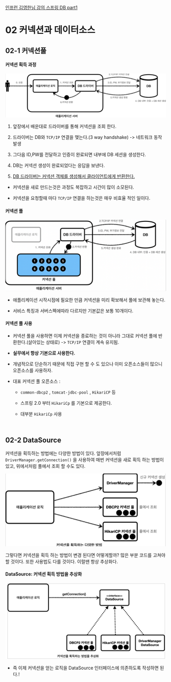 [인프런 김영한님 강의 스프링 DB part1](https://www.inflearn.com/course/%EC%8A%A4%ED%94%84%EB%A7%81-db-1/dashboard)

# 02 커넥션과 데이터소스

## 02-1 커넥션풀

#### 커넥션 획득 과정

<img title="" src="IMG/GetConnection.png" alt="" width="568" data-align="center">

1. 앞장에서 배운대로 드라이버를 통해 커넥션을 조회 한다.

2. 드라이버는 DB와 `TCP/IP` 연결을 맺는다.(3 way handshake)  -> 네트워크 동작 발생

3. 그다음 ID,PW를 전달하고 인증이 완료되면 내부에 DB 세션을 생성한다. 

4. DB는 커넥션 생성이 완료되었다는 응답을 보낸다.

5. <u>DB 드라이버는 커넥션 객체를 생성해서 클라이언트에게 반환한다.</u>



+ 커넥션을 새로 만드는것은 과정도 복잡하고 시간이 많이 소모된다.

+ 커넥션을 요청할때 마다 `TCP/IP` 연결을 하는것은 매우 비효율 적인 일이다.



#### 커넥션 풀

<img title="" src="IMG/connectionpool.png" alt="">

+ 애플리케이션 시작시점에 필요한 만큼 커넥션을 미리 확보해서 풀에 보관해 놓는다. 

+ 서비스 특징과 서버스펙에따라 다르지만 기본값은 보통 10개이다.



#### 커넥션 풀 사용

+ 커넥션 풀을 사용하면 이제 커넥션을 종료하는 것이 아니라 그대로 커넥션 풀에 반환한다.(살아있는 상태로) -> `TCP/IP` 연결이 계속 유지됨.

+ **실무에서 항상 기본으로 사용한다.**

+ 개념적으로 단순하기 때문에 직접 구현 할 수 도 있으나 이미 오픈소스들이 많으니 오픈소스를 사용하자.

+ 대표 커넥션 풀 오픈소스 :
  
  + `common-dbcp2` , `tomcat-jdbc-pool` , `HikariCP` 등
  
  + 스프링 2.0 부터 `HikariCp` 를 기본으로 제공한다. 
  
  + 대부분 `HikariCp` 사용



<br>



## 02-2 DataSource

커넥션을 획득하는 방법에는 다양한 방법이 있다. 앞장에서처럼 `DriverManager.getConnection()` 을 사용하여 매번 커넥션을 새로 획득 하는 방법이 있고, 위에서처럼 풀에서 조회 할 수도 있다.

<img title="" src="IMG/getconn.png" alt="" data-align="center" width="505">



그렇다면 커넥션을 획득 하는 방법이 변경 된다면 어떻게할까? 많은 부분 코드를 고쳐야할 것이다. 또한 사용법도 다를 것이다. 이럴땐 항상 추상화다.



#### DataSource: 커넥션 획득 방법을 추상화

<img title="" src="IMG/dataSource.png" alt="" data-align="center" width="560">

+ 즉 이제 커넥션을 얻는 로직을 DataSource 인터페이스에 의존하도록 작성하면 된다.!
